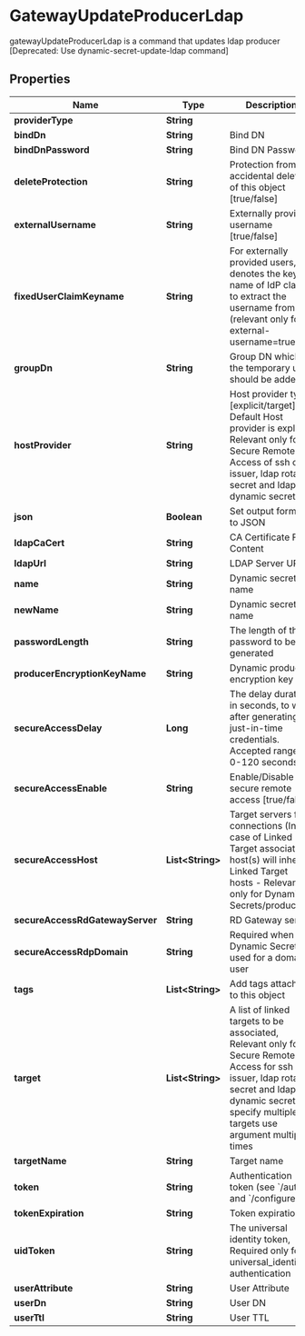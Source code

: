 

# GatewayUpdateProducerLdap

gatewayUpdateProducerLdap is a command that updates ldap producer [Deprecated: Use dynamic-secret-update-ldap command]

## Properties

| Name | Type | Description | Notes |
|------------ | ------------- | ------------- | -------------|
|**providerType** | **String** |  |  [optional] |
|**bindDn** | **String** | Bind DN |  [optional] |
|**bindDnPassword** | **String** | Bind DN Password |  [optional] |
|**deleteProtection** | **String** | Protection from accidental deletion of this object [true/false] |  [optional] |
|**externalUsername** | **String** | Externally provided username [true/false] |  [optional] |
|**fixedUserClaimKeyname** | **String** | For externally provided users, denotes the key-name of IdP claim to extract the username from (relevant only for external-username&#x3D;true) |  [optional] |
|**groupDn** | **String** | Group DN which the temporary user should be added |  [optional] |
|**hostProvider** | **String** | Host provider type [explicit/target], Default Host provider is explicit, Relevant only for Secure Remote Access of ssh cert issuer, ldap rotated secret and ldap dynamic secret |  [optional] |
|**json** | **Boolean** | Set output format to JSON |  [optional] |
|**ldapCaCert** | **String** | CA Certificate File Content |  [optional] |
|**ldapUrl** | **String** | LDAP Server URL |  [optional] |
|**name** | **String** | Dynamic secret name |  |
|**newName** | **String** | Dynamic secret name |  [optional] |
|**passwordLength** | **String** | The length of the password to be generated |  [optional] |
|**producerEncryptionKeyName** | **String** | Dynamic producer encryption key |  [optional] |
|**secureAccessDelay** | **Long** | The delay duration, in seconds, to wait after generating just-in-time credentials. Accepted range: 0-120 seconds |  [optional] |
|**secureAccessEnable** | **String** | Enable/Disable secure remote access [true/false] |  [optional] |
|**secureAccessHost** | **List&lt;String&gt;** | Target servers for connections (In case of Linked Target association, host(s) will inherit Linked Target hosts - Relevant only for Dynamic Secrets/producers) |  [optional] |
|**secureAccessRdGatewayServer** | **String** | RD Gateway server |  [optional] |
|**secureAccessRdpDomain** | **String** | Required when the Dynamic Secret is used for a domain user |  [optional] |
|**tags** | **List&lt;String&gt;** | Add tags attached to this object |  [optional] |
|**target** | **List&lt;String&gt;** | A list of linked targets to be associated, Relevant only for Secure Remote Access for ssh cert issuer, ldap rotated secret and ldap dynamic secret, To specify multiple targets use argument multiple times |  [optional] |
|**targetName** | **String** | Target name |  [optional] |
|**token** | **String** | Authentication token (see &#x60;/auth&#x60; and &#x60;/configure&#x60;) |  [optional] |
|**tokenExpiration** | **String** | Token expiration |  [optional] |
|**uidToken** | **String** | The universal identity token, Required only for universal_identity authentication |  [optional] |
|**userAttribute** | **String** | User Attribute |  [optional] |
|**userDn** | **String** | User DN |  [optional] |
|**userTtl** | **String** | User TTL |  [optional] |



